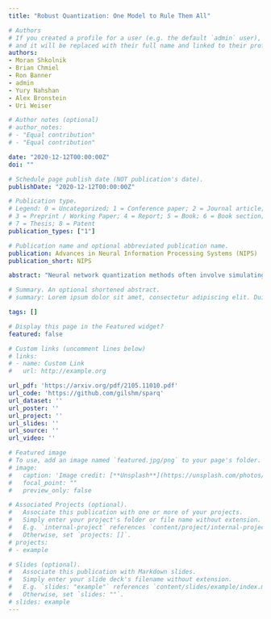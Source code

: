 ```yaml
---
title: "Robust Quantization: One Model to Rule Them All"

# Authors
# If you created a profile for a user (e.g. the default `admin` user), write the username (folder name) here 
# and it will be replaced with their full name and linked to their profile.
authors:
- Moran Shkolnik
- Brian Chmiel
- Ron Banner
- admin
- Yury Nahshan
- Alex Bronstein
- Uri Weiser

# Author notes (optional)
# author_notes:
# - "Equal contribution"
# - "Equal contribution"

date: "2020-12-12T00:00:00Z"
doi: ""

# Schedule page publish date (NOT publication's date).
publishDate: "2020-12-12T00:00:00Z"

# Publication type.
# Legend: 0 = Uncategorized; 1 = Conference paper; 2 = Journal article;
# 3 = Preprint / Working Paper; 4 = Report; 5 = Book; 6 = Book section;
# 7 = Thesis; 8 = Patent
publication_types: ["1"]

# Publication name and optional abbreviated publication name.
publication: Advances in Neural Information Processing Systems (NIPS)
publication_short: NIPS

abstract: "Neural network quantization methods often involve simulating the quantization process during training, making the trained model highly dependent on the target bit-width and precise way quantization is performed. Robust quantization offers an alternative approach with improved tolerance to different classes of data-types and quantization policies. It opens up new exciting applications where the quantization process is not static and can vary to meet different circumstances and implementations. To address this issue, we propose a method that provides intrinsic robustness to the model against a broad range of quantization processes. Our method is motivated by theoretical arguments and enables us to store a single generic model capable of operating at various bit-widths and quantization policies. We validate our method's effectiveness on different ImageNet Models. A reference implementation accompanies the paper."

# Summary. An optional shortened abstract.
# summary: Lorem ipsum dolor sit amet, consectetur adipiscing elit. Duis posuere tellus ac convallis placerat. Proin tincidunt magna sed ex sollicitudin condimentum.

tags: []

# Display this page in the Featured widget?
featured: false

# Custom links (uncomment lines below)
# links:
# - name: Custom Link
#   url: http://example.org

url_pdf: 'https://arxiv.org/pdf/2105.11010.pdf'
url_code: 'https://github.com/gilshm/sparq'
url_dataset: ''
url_poster: ''
url_project: ''
url_slides: ''
url_source: ''
url_video: ''

# Featured image
# To use, add an image named `featured.jpg/png` to your page's folder. 
# image:
#   caption: 'Image credit: [**Unsplash**](https://unsplash.com/photos/pLCdAaMFLTE)'
#   focal_point: ""
#   preview_only: false

# Associated Projects (optional).
#   Associate this publication with one or more of your projects.
#   Simply enter your project's folder or file name without extension.
#   E.g. `internal-project` references `content/project/internal-project/index.md`.
#   Otherwise, set `projects: []`.
# projects:
# - example

# Slides (optional).
#   Associate this publication with Markdown slides.
#   Simply enter your slide deck's filename without extension.
#   E.g. `slides: "example"` references `content/slides/example/index.md`.
#   Otherwise, set `slides: ""`.
# slides: example
---
```


